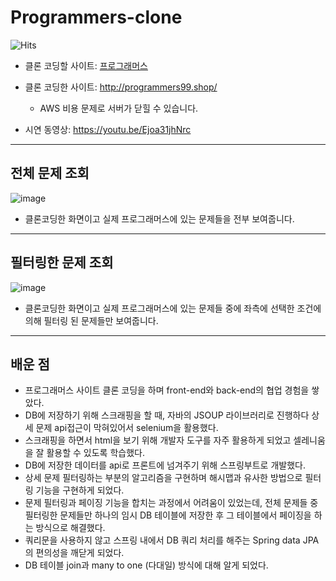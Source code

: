 # Programmers-clone


![Hits](https://hits.seeyoufarm.com/api/count/incr/badge.svg?url=https%3A%2F%2Fgithub.com%2Fmsmn1729%2FProgrammers-clone&count_bg=%2306A1F1&title_bg=%23555555&icon=iconify.svg&icon_color=%23FFFFFF&title=hits&edge_flat=false)

- 클론 코딩할 사이트: [프로그래머스](http://programmers.co.kr/learn/challenges)

- 클론 코딩한 사이트: http://programmers99.shop/
  - AWS 비용 문제로 서버가 닫힐 수 있습니다.

- 시연 동영상: https://youtu.be/Ejoa31jhNrc

----

## 전체 문제 조회
![image](https://user-images.githubusercontent.com/59201008/115716349-0fd52600-a3b4-11eb-8e07-5ec02c08a5b7.png)
- 클론코딩한 화면이고 실제 프로그래머스에 있는 문제들을 전부 보여줍니다.

----

## 필터링한 문제 조회
![image](https://user-images.githubusercontent.com/59201008/115716530-385d2000-a3b4-11eb-860a-d4057a0d496a.png)
- 클론코딩한 화면이고 실제 프로그래머스에 있는 문제들 중에 좌측에 선택한 조건에 의해 필터링 된 문제들만 보여줍니다.

----

## 배운 점

- 프로그래머스 사이트 클론 코딩을 하며 front-end와 back-end의 협업 경험을 쌓았다.
- DB에 저장하기 위해 스크래핑을 할 때, 자바의 JSOUP 라이브러리로 진행하다 상세 문제 api접근이 막혀있어서 selenium을 활용했다.
- 스크래핑을 하면서 html을 보기 위해 개발자 도구를 자주 활용하게 되었고 셀레니움을 잘 활용할 수 있도록 학습했다.
- DB에 저장한 데이터를 api로 프론트에 넘겨주기 위해 스프링부트로 개발했다.
- 상세 문제 필터링하는 부분의 알고리즘을 구현하며 해시맵과 유사한 방법으로 필터링 기능을 구현하게 되었다.
- 문제 필터링과 페이징 기능을 합치는 과정에서 어려움이 있었는데, 전체 문제들 중 필터링한 문제들만 하나의 임시 DB 테이블에 저장한 후 그 테이블에서 페이징을 하는 방식으로 해결했다.
- 쿼리문을 사용하지 않고 스프링 내에서 DB 쿼리 처리를 해주는 Spring data JPA의 편의성을 깨닫게 되었다.
- DB 테이블 join과 many to one (다대일) 방식에 대해 알게 되었다.
